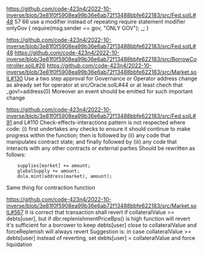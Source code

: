 
https://github.com/code-423n4/2022-10-inverse/blob/3e81f0f5908ea99b36e6ab72f13488bbfe622183/src/Fed.solL#48 57 66
use a modifier instead of repeating require statement
    modifier onlyGov {
        require(msg.sender == gov, "ONLY GOV");
        _;
    }

https://github.com/code-423n4/2022-10-inverse/blob/3e81f0f5908ea99b36e6ab72f13488bbfe622183/src/Fed.solL#48
https://github.com/code-423n4/2022-10-inverse/blob/3e81f0f5908ea99b36e6ab72f13488bbfe622183/src/BorrowController.solL#26
https://github.com/code-423n4/2022-10-inverse/blob/3e81f0f5908ea99b36e6ab72f13488bbfe622183/src/Market.solL#130
Use a two step approval for Governance or Operator address change as already set for operator at src/Oracle.solL#44 or at least chech that _gov!=address(0)
Moreover an event should be emitted for such important change

https://github.com/code-423n4/2022-10-inverse/blob/3e81f0f5908ea99b36e6ab72f13488bbfe622183/src/Fed.solL#91 and L#110
Check-effects-interactions pattern is not respected where code: (i) first undertakes any checks to ensure it should continue to make progress within the function; then is followed by (ii) any code that manipulates contract state; and finally followed by (iii) any code that interacts with any other contracts or external parties
Should be rewritten as follows:
        
        supplies[market] += amount;
        globalSupply += amount;
        dola.mint(address(market), amount);
Same thing for contraction function

https://github.com/code-423n4/2022-10-inverse/blob/3e81f0f5908ea99b36e6ab72f13488bbfe622183/src/Market.solL#567
It is correct that transaction shall revert if collateralValue >= debts[user], but if dbr.replenishmentPriceBps() is high function will revert  
it's sufficient for a borrower to keep debts[user] close to collateralValue and forceReplenish will always revert
Suggestion is: in case collateralValue >= debts[user] instead of reverting, set debts[user] = collateralValue and force liquidation
